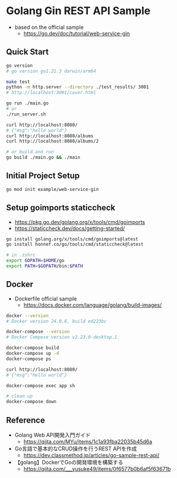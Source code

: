 # Golang Gin REST API Sample

* based on the official sample
  - https://go.dev/doc/tutorial/web-service-gin

## Quick Start

```bash
go version
# go version go1.21.3 darwin/arm64

make test
python -m http.server --directory ./test_results/ 3001
# http://localhost:3001/cover.html

go run ./main.go
# or
./run_server.sh

curl http://localhost:8080/
# {"msg":"hello world"}
curl http://localhost:8080/albums
curl http://localhost:8080/albums/2

# or build and run
go build ./main.go && ./main
```

## Initial Project Setup

```bash
go mod init example/web-service-gin
```

## Setup goimports staticcheck

* https://pkg.go.dev/golang.org/x/tools/cmd/goimports
* https://staticcheck.dev/docs/getting-started/

```bash
go install golang.org/x/tools/cmd/goimports@latest
go install honnef.co/go/tools/cmd/staticcheck@latest

# in .zshrc
export GOPATH=$HOME/go
export PATH=$GOPATH/bin:$PATH
```

## Docker

* Dockerfile official sample
  - https://docs.docker.com/language/golang/build-images/

```bash
docker --version
# Docker version 24.0.6, build ed223bc

docker-compose --version
# Docker Compose version v2.23.0-desktop.1

docker-compose build
docker-compose up -d
docker-compose ps

curl http://localhost:8080/
# {"msg":"hello world"}

docker-compose exec app sh

# clean up
docker-compose down
```

## Reference

* Golang Web API開発入門ガイド
  - https://qiita.com/MYu/items/1c1a93fba22035b45d6a
* Go言語で基本的なCRUD操作を行うREST APIを作成
  - https://dev.classmethod.jp/articles/go-sample-rest-api/
* 【golang】DockerでGoの開発環境を構築する
  - https://qiita.com/___yusuke49/items/0f6577b0b6af5f63671b
